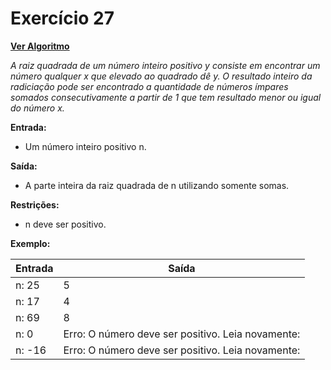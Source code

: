# Exercício 27

[**Ver Algoritmo**](Algoritmo27.md)

*A raiz quadrada de um número inteiro positivo y consiste em encontrar um número qualquer x que elevado ao quadrado dê y. O resultado inteiro da radiciação pode ser encontrado a quantidade de números ímpares somados consecutivamente a partir de 1 que tem resultado menor ou igual do número x.*

**Entrada:**
- Um número inteiro positivo n.

**Saída:**
- A parte inteira da raiz quadrada de n utilizando somente somas.

**Restrições:**
- n deve ser positivo.

**Exemplo:**

| Entrada | Saída |
| ------- | ----- |
| n: 25 | 5 |
| n: 17 | 4 |
| n: 69 | 8 |
| n: 0 | Erro: O número deve ser positivo. Leia novamente: |
| n: -16 | Erro: O número deve ser positivo. Leia novamente: |
